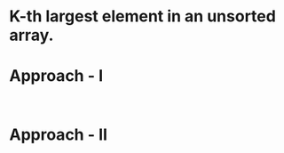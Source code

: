 # K-th largest element in an unsorted array.


# Approach - I
```cpp



```

# Approach - II
```cpp



```